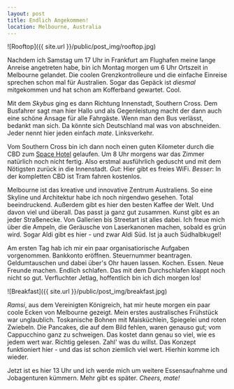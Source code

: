 ```yaml
---
layout: post
title: Endlich Angekommen!
location: Melbourne, Australia
---
```


![Rooftop]({{ site.url }}/public/post_img/rooftop.jpg)

Nachdem ich Samstag um 17 Uhr in Frankfurt am Flughafen meine lange Anreise angetreten habe, bin ich Montag morgen um 6 Uhr Ortszeit in Melbourne gelandet. Die coolen Grenzkontrolleure und die einfache Einreise sprechen schon mal für Australien. Sogar das Gepäck ist *diesmal* mitgekommen und hat schon am Kofferband gewartet. Cool.

Mit dem *Skybus* ging es dann Richtung Innenstadt, Southern Cross. Dem Busfahrer sagt man hier Hallo und als Gegenleistung macht der dann auch eine schöne Ansage für alle Fahrgäste. Wenn man den Bus verlässt, bedankt man sich. Da könnte sich Deutschland mal was von abschneiden. Jeder nennt hier jeden einfach *mate*. Linksverkehr.

Vom Southern Cross bin ich dann noch einen guten Kilometer durch die CBD zum [Space Hotel](www.spacehotel.com.au/) gelaufen. Um 8 Uhr morgens war das Zimmer natürlich noch nicht fertig. Also erstmal ausführlich geduscht und mit dem Nötigsten zurück in die Innenstadt. *Gut*: Hier gibt es freies WiFi. *Besser*: In der kompletten CBD ist Tram fahren kostenlos.

Melbourne ist das kreative und innovative Zentrum Australiens. So eine Skyline und Architektur habe ich noch nirgendwo gesehen. Total beeindruckend. Außerdem gibt es hier den besten Kaffee der Welt. Und davon viel und überall. Das passt ja ganz gut zusammen. Kunst gibt es an jeder Straßenecke. Von Gallerien bis Streetart ist alles dabei. Ich freue mich über die Ampeln, die Geräusche von Laserkanonen machen, sobald es grün wird. Sogar Aldi gibt es hier - und zwar Aldi Süd. Ist ja auch Südhalbkugel!

Am ersten Tag hab ich mir ein paar organisatiorische Aufgaben vorgenommen. Bankkonto eröffnen. Steuernummer beantragen. Geldumtauschen und dabei über's Ohr hauen lassen. Kochen. Essen. Neue Freunde machen. Endlich schlafen. Das mit dem Durchschlafen klappt noch nicht so gut. Verfluchter Jetlag, hoffentlich bin ich dich morgen los!

![Breakfast]({{ site.url }}/public/post_img/breakfast.jpg)

*Ramsi*, aus dem Vereinigten Königreich, hat mir heute morgen ein paar coole Ecken von Melbourne gezeigt. Mein erstes australisches Frühstück war unglaublich. Toskanische Bohnen mit Maisküchlein, Spiegelei und roten Zwiebeln. Die Pancakes, die auf dem Bild fehlen, waren genauso gut; vom Cappucchino ganz zu schweigen. Das kostet dann genau so viel, wie es jedem wert war. Richtig gelesen. Zahl' was du willst. Das Konzept funktioniert hier - und das ist schon ziemlich viel wert. Hierhin komme ich wieder.

Jetzt ist es hier 13 Uhr und ich werde mich um weitere Essensaufnahme und Jobagenturen kümmern. Mehr gibt es später. *Cheers, mate!*